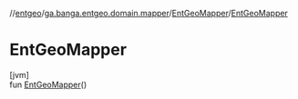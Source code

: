 //[entgeo](../../../index.md)/[ga.banga.entgeo.domain.mapper](../index.md)/[EntGeoMapper](index.md)/[EntGeoMapper](-ent-geo-mapper.md)

# EntGeoMapper

[jvm]\
fun [EntGeoMapper](-ent-geo-mapper.md)()
